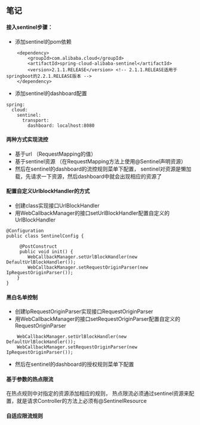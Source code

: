 ## 笔记
#### 接入sentinel步骤：
- 添加sentinel的pom依赖
```
    <dependency>
        <groupId>com.alibaba.cloud</groupId>
        <artifactId>spring-cloud-alibaba-sentinel</artifactId>
        <version>2.1.1.RELEASE</version> <!-- 2.1.1.RELEASE适用于springboot的2.2.1.RELEASE版本 -->
    </dependency>
```
- 添加sentinel的dashboard配置
```
spring:
  cloud:
    sentinel:
      transport:
        dashboard: localhost:8080
```
#### 两种方式实现流控
- 基于url （RequestMapping的值）
- 基于sentinel资源 （在RequestMapping方法上使用@Sentinel声明资源）
- 然后在sentinel的dashboard的流控规则菜单下配置， sentinel对资源是懒加载，先请求一下资源，然后dashboard中就会出现相应的资源了
#### 配置自定义UrlblockHandler的方式
- 创建class实现接口UrlBlockHandler
- 用WebCallbackManager的接口setUrlBlockHandler配置自定义的UrlBlockHandler
```
@Configuration
public class SentinelConfig {

     @PostConstruct
     public void init() {
        WebCallbackManager.setUrlBlockHandler(new DefaultUrlBlockHandler());
        WebCallbackManager.setRequestOriginParser(new IpRequestOriginParser());
    }
}
```

#### 黑白名单控制

- 创建IpRequestOriginParser实现接口RequestOriginParser
- 用WebCallbackManager的接口setRequestOriginParser配置自定义的RequestOriginParser
```
    WebCallbackManager.setUrlBlockHandler(new DefaultUrlBlockHandler());
    WebCallbackManager.setRequestOriginParser(new IpRequestOriginParser());
```
- 然后在sentinel的dashboard的授权规则菜单下配置


#### 基于参数的热点限流
在热点规则中对指定的资源添加相应的规则， 热点限流必须通过sentinel资源来配置，就是请求Controller的方法上必须有@SentinelResource

#### 自适应限流规则
